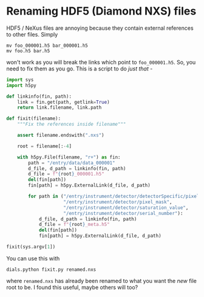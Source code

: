 # Renaming HDF5 (Diamond NXS) files

HDF5 / NeXus files are annoying because they contain external references to other files. Simply

```
mv foo_000001.h5 bar_000001.h5
mv foo.h5 bar.h5
```

won't work as you will break the links which point to `foo_000001.h5`. So, you need to fix them as you go. This is a script to do _just that_ -


```python
import sys
import h5py

def linkinfo(fin, path):
    link = fin.get(path, getlink=True)
    return link.filename, link.path

def fixit(filename):
    """Fix the references inside filename"""

    assert filename.endswith(".nxs")

    root = filename[:-4]

    with h5py.File(filename, "r+") as fin:
        path = "/entry/data/data_000001"
        d_file, d_path = linkinfo(fin, path)
        d_file = f"{root}_000001.h5"
        del(fin[path])
        fin[path] = h5py.ExternalLink(d_file, d_path)

        for path in ("/entry/instrument/detector/detectorSpecific/pixel_mask",
                     "/entry/instrument/detector/pixel_mask",
                     "/entry/instrument/detector/saturation_value",
                     "/entry/instrument/detector/serial_number"):
            d_file, d_path = linkinfo(fin, path)
            d_file = f"{root}_meta.h5"
            del(fin[path])
            fin[path] = h5py.ExternalLink(d_file, d_path)

fixit(sys.argv[1])
```

You can use this with

```
dials.python fixit.py renamed.nxs
```

where `renamed.nxs` has already been renamed to what you want the _new_ file root to be. I found this useful, maybe others will too?
